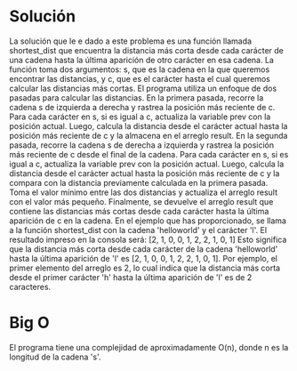 # Solución 
La solución que le e dado a este problema es una función llamada shortest_dist que encuentra la distancia más corta desde cada carácter de una cadena hasta la última aparición de otro carácter en esa cadena.
La función toma dos argumentos: s, que es la cadena en la que queremos encontrar las distancias, y c, que es el carácter hasta el cual queremos calcular las distancias más cortas.
El programa utiliza un enfoque de dos pasadas para calcular las distancias. En la primera pasada, recorre la cadena s de izquierda a derecha y rastrea la posición más reciente de c. Para cada carácter en s, si es igual a c, actualiza la variable prev con la posición actual. Luego, calcula la distancia desde el carácter actual hasta la posición más reciente de c y la almacena en el arreglo result.
En la segunda pasada, recorre la cadena s de derecha a izquierda y rastrea la posición más reciente de c desde el final de la cadena. Para cada carácter en s, si es igual a c, actualiza la variable prev con la posición actual. Luego, calcula la distancia desde el carácter actual hasta la posición más reciente de c y la compara con la distancia previamente calculada en la primera pasada. Toma el valor mínimo entre las dos distancias y actualiza el arreglo result con el valor más pequeño.
Finalmente, se devuelve el arreglo result que contiene las distancias más cortas desde cada carácter hasta la última aparición de c en la cadena.
En el ejemplo que has proporcionado, se llama a la función shortest_dist con la cadena 'helloworld' y el carácter 'l'. El resultado impreso en la consola será:
[2, 1, 0, 0, 1, 2, 2, 1, 0, 1]
Esto significa que la distancia más corta desde cada carácter de la cadena 'helloworld' hasta la última aparición de 'l' es [2, 1, 0, 0, 1, 2, 2, 1, 0, 1]. Por ejemplo, el primer elemento del arreglo es 2, lo cual indica que la distancia más corta desde el primer carácter 'h' hasta la última aparición de 'l' es de 2 caracteres.

# Big O
El programa  tiene una complejidad de aproximadamente O(n), donde n es la longitud de la cadena 's'.